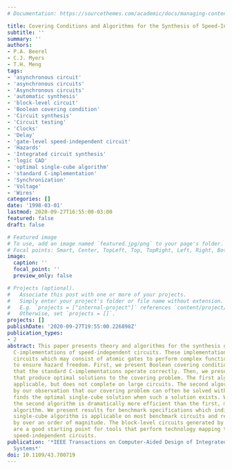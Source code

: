 ```yaml
---
# Documentation: https://sourcethemes.com/academic/docs/managing-content/

title: Covering Conditions and Algorithms for the Synthesis of Speed-Independent Circuits
subtitle: ''
summary: ''
authors:
- P.A. Beerel
- C.J. Myers
- T.H. Meng
tags:
- 'asynchronous circuit'
- 'asynchronous circuits'
- 'Asynchronous circuits'
- 'automatic synthesis'
- 'block-level circuit'
- 'Boolean covering condition'
- 'Circuit synthesis'
- 'Circuit testing'
- 'Clocks'
- 'Delay'
- 'gate-level speed-independent circuit'
- 'Hazards'
- 'Integrated circuit synthesis'
- 'logic CAD'
- 'optimal single-cube algorithm'
- 'standard C-implementation'
- 'Synchronization'
- 'Voltage'
- 'Wires'
categories: []
date: '1998-03-01'
lastmod: 2020-09-27T16:55:00-03:00
featured: false
draft: false

# Featured image
# To use, add an image named `featured.jpg/png` to your page's folder.
# Focal points: Smart, Center, TopLeft, Top, TopRight, Left, Right, BottomLeft, Bottom, BottomRight.
image:
  caption: ''
  focal_point: ''
  preview_only: false

# Projects (optional).
#   Associate this post with one or more of your projects.
#   Simply enter your project's folder or file name without extension.
#   E.g. `projects = ["internal-project"]` references `content/project/deep-learning/index.md`.
#   Otherwise, set `projects = []`.
projects: []
publishDate: '2020-09-27T19:55:00.226898Z'
publication_types:
- 2
abstract: This paper presents theory and algorithms for the synthesis of standard
  C-implementations of speed-independent circuits. These implementations are block-level
  circuits which may consist of atomic gates to perform complex functions in order
  to ensure hazard freedom. First, we present Boolean covering conditions that guarantee
  that the standard C-implementations operate correctly. Then, we present two algorithms
  that produce optimal solutions to the covering problem. The first algorithm is always
  applicable, but does not complete on large circuits. The second algorithm, motivated
  by our observation that our covering problem can often be solved with a single cube,
  finds the optimal single-cube solution when such a solution exists. When applicable,
  the second algorithm is dramatically more efficient than the first, more general
  algorithm. We present results for benchmark specifications which indicate that our
  single-cube algorithm is applicable on most benchmark circuits and reduces run times
  by over an order of magnitude. The block-level circuits generated by our algorithms
  are a good starting point for tools that perform technology mapping to obtain gate-level
  speed-independent circuits.
publication: '*IEEE Transactions on Computer-Aided Design of Integrated Circuits and
  Systems*'
doi: 10.1109/43.700719
---
```

